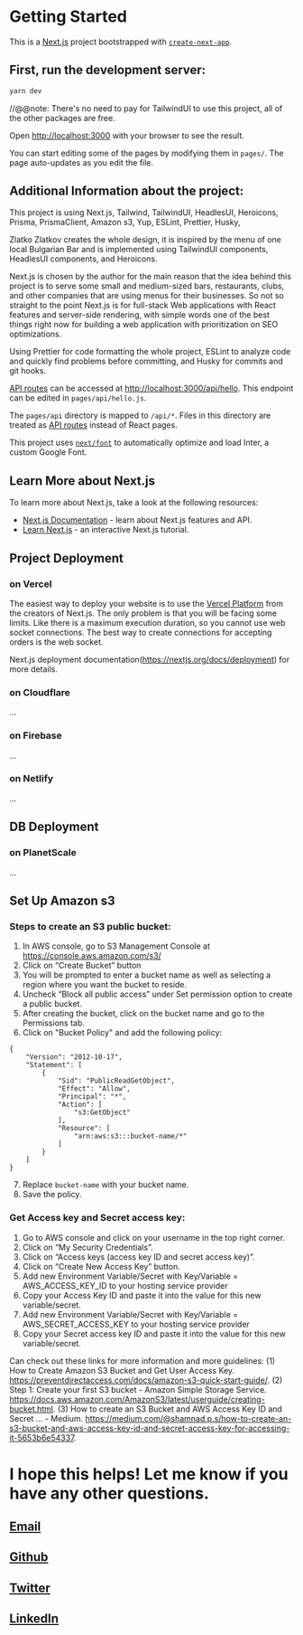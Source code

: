# Getting Started

This is a [Next.js](https://nextjs.org/) project bootstrapped with [`create-next-app`](https://github.com/vercel/next.js/tree/canary/packages/create-next-app).

## First, run the development server:

```bash
yarn dev
```

//@@note: There's no need to pay for TailwindUI to use this project, all of the other packages are free.

Open [http://localhost:3000](http://localhost:3000) with your browser to see the result.

You can start editing some of the pages by modifying them in `pages/`. The page auto-updates as you edit the file.

## Additional Information about the project:

This project is using Next.js, Tailwind, TailwindUI, HeadlesUI, Heroicons, Prisma, PrismaClient, Amazon s3, Yup, ESLint, Prettier, Husky,

Zlatko Zlatkov creates the whole design, it is inspired by the menu of one local Bulgarian Bar and is implemented using TailwindUI components, HeadlesUI components, and Heroicons.

Next.js is chosen by the author for the main reason that the idea behind this project is to serve some small and medium-sized bars, restaurants, clubs, and other companies that are using menus for their businesses. So not so straight to the point Next.js is for full-stack Web applications with React features and server-side rendering, with simple words one of the best things right now for building a web application with prioritization on SEO optimizations.

Using Prettier for code formatting the whole project, ESLint to analyze code and quickly find problems before committing, and Husky for commits and git hooks.

[API routes](https://nextjs.org/docs/api-routes/introduction) can be accessed at [http://localhost:3000/api/hello](http://localhost:3000/api/hello). This endpoint can be edited in `pages/api/hello.js`.

The `pages/api` directory is mapped to `/api/*`. Files in this directory are treated as [API routes](https://nextjs.org/docs/api-routes/introduction) instead of React pages.

This project uses [`next/font`](https://nextjs.org/docs/basic-features/font-optimization) to automatically optimize and load Inter, a custom Google Font.

## Learn More about Next.js

To learn more about Next.js, take a look at the following resources:

- [Next.js Documentation](https://nextjs.org/docs) - learn about Next.js features and API.
- [Learn Next.js](https://nextjs.org/learn) - an interactive Next.js tutorial.

## Project Deployment

### on Vercel

The easiest way to deploy your website is to use the [Vercel Platform](https://vercel.com/new?utm_medium=default-template&filter=next.js&utm_source=create-next-app&utm_campaign=create-next-app-readme) from the creators of Next.js. The only problem is that you will be facing some limits. Like there is a maximum execution duration, so you cannot use web socket connections. The best way to create connections for accepting orders is the web socket.

Next.js deployment documentation(https://nextjs.org/docs/deployment) for more details.

### on Cloudflare

...

### on Firebase

...

### on Netlify

...

## DB Deployment

### on PlanetScale

...

## Set Up Amazon s3

### Steps to create an S3 public bucket:

1. In AWS console, go to S3 Management Console at https://console.aws.amazon.com/s3/
2. Click on “Create Bucket” button
3. You will be prompted to enter a bucket name as well as selecting a region where you want the bucket to reside.
4. Uncheck “Block all public access” under Set permission option to create a public bucket.
5. After creating the bucket, click on the bucket name and go to the Permissions tab.
6. Click on "Bucket Policy" and add the following policy:

```
{
    "Version": "2012-10-17",
    "Statement": [
        {
            "Sid": "PublicReadGetObject",
            "Effect": "Allow",
            "Principal": "*",
            "Action": [
                "s3:GetObject"
            ],
            "Resource": [
                "arn:aws:s3:::bucket-name/*"
            ]
        }
    ]
}
```

7. Replace `bucket-name` with your bucket name.
8. Save the policy.

### Get Access key and Secret access key:

1. Go to AWS console and click on your username in the top right corner.
2. Click on “My Security Credentials”.
3. Click on “Access keys (access key ID and secret access key)”.
4. Click on “Create New Access Key” button.
5. Add new Environment Variable/Secret with Key/Variable = AWS_ACCESS_KEY_ID to your hosting service provider
6. Copy your Access Key ID and paste it into the value for this new variable/secret.
7. Add new Environment Variable/Secret with Key/Variable = AWS_SECRET_ACCESS_KEY to your hosting service provider
8. Copy your Secret access key ID and paste it into the value for this new variable/secret.

Can check out these links for more information and more guidelines:
(1) How to Create Amazon S3 Bucket and Get User Access Key. https://preventdirectaccess.com/docs/amazon-s3-quick-start-guide/.
(2) Step 1: Create your first S3 bucket - Amazon Simple Storage Service. https://docs.aws.amazon.com/AmazonS3/latest/userguide/creating-bucket.html.
(3) How to create an S3 Bucket and AWS Access Key ID and Secret ... - Medium. https://medium.com/@shamnad.p.s/how-to-create-an-s3-bucket-and-aws-access-key-id-and-secret-access-key-for-accessing-it-5653b6e54337.

# I hope this helps! Let me know if you have any other questions.

## [Email](zhzlatkov@gmail.com)

## [Github](https://www.linkedin.com/zlatkozlatkov/)

## [Twitter](https://twitter.com/ZlatkoZlatkov2)

## [LinkedIn](https://github.com/zhzlatkov/)
